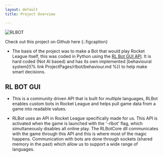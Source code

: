 ```yaml
---
layout: default
title: Project Overview

---
```


![RLBOT](/Images/rlbot.jpg"RLBOT")


Check out this project on Github here
{:.figcaption}


- The basis of the project was to make a Bot that would play Rocket League itself, this was coded in Python using the [RL Bot GUI API](https://rlbot.org). It is hard coded (Not AI based) and has its own implemented [behavioural system]({% link ProjectPages/rlbot/behaviour.md %}) to help make smart decisions.

## RL BOT GUI
- This is a community driven API that is built for multiple languages, RLBot enables custom bots in Rocket League and helps pull game data from a game into readable values. 

-   RLBot uses an API in Rocket League specifically made for us. This API is activated when the game is launched with the '-rlbot' flag, which simultaneously disables all online play. The RLBotCore dll communicates with the game through this API and this is where most of the magic happens. Communication with bots are done through sockets (shared memory in the past) which allow us to support a wide range of languages.


